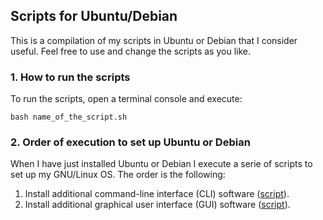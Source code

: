 ## Scripts for Ubuntu/Debian

This is a compilation of my scripts in Ubuntu or Debian that I consider useful. Feel free to use and change the scripts as you like.

### 1. How to run the scripts

To run the scripts, open a terminal console and execute:

```
bash name_of_the_script.sh
```

### 2. Order of execution to set up Ubuntu or Debian

When I have just installed Ubuntu or Debian I execute a serie of scripts to set up my GNU/Linux OS. The order is the following:

1. Install additional command-line interface (CLI) software ([script](https://github.com/milq/scripts-ubuntu-debian/blob/master/install-additional-cli-software.sh)).
2. Install additional graphical user interface (GUI) software ([script](https://github.com/milq/scripts-ubuntu-debian/blob/master/install-additional-gui-software.sh)).

